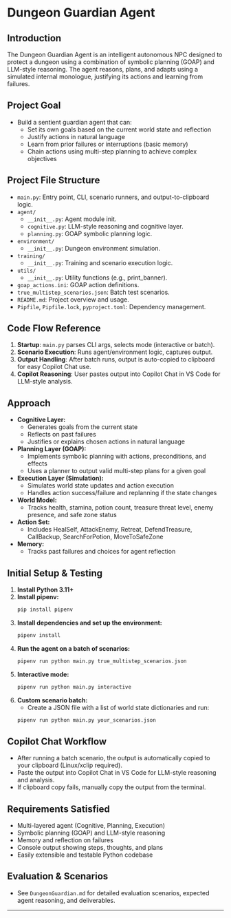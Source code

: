 # Dungeon Guardian Agent

## Introduction
The Dungeon Guardian Agent is an intelligent autonomous NPC designed to protect a dungeon using a combination of symbolic planning (GOAP) and LLM-style reasoning. The agent reasons, plans, and adapts using a simulated internal monologue, justifying its actions and learning from failures.

## Project Goal
- Build a sentient guardian agent that can:
  - Set its own goals based on the current world state and reflection
  - Justify actions in natural language
  - Learn from prior failures or interruptions (basic memory)
  - Chain actions using multi-step planning to achieve complex objectives

## Project File Structure
- `main.py`: Entry point, CLI, scenario runners, and output-to-clipboard logic.
- `agent/`
  - `__init__.py`: Agent module init.
  - `cognitive.py`: LLM-style reasoning and cognitive layer.
  - `planning.py`: GOAP symbolic planning logic.
- `environment/`
  - `__init__.py`: Dungeon environment simulation.
- `training/`
  - `__init__.py`: Training and scenario execution logic.
- `utils/`
  - `__init__.py`: Utility functions (e.g., print_banner).
- `goap_actions.ini`: GOAP action definitions.
- `true_multistep_scenarios.json`: Batch test scenarios.
- `README.md`: Project overview and usage.
- `Pipfile`, `Pipfile.lock`, `pyproject.toml`: Dependency management.

## Code Flow Reference
1. **Startup**: `main.py` parses CLI args, selects mode (interactive or batch).
2. **Scenario Execution**: Runs agent/environment logic, captures output.
3. **Output Handling**: After batch runs, output is auto-copied to clipboard for easy Copilot Chat use.
4. **Copilot Reasoning**: User pastes output into Copilot Chat in VS Code for LLM-style analysis.

## Approach
- **Cognitive Layer:**
  - Generates goals from the current state
  - Reflects on past failures
  - Justifies or explains chosen actions in natural language
- **Planning Layer (GOAP):**
  - Implements symbolic planning with actions, preconditions, and effects
  - Uses a planner to output valid multi-step plans for a given goal
- **Execution Layer (Simulation):**
  - Simulates world state updates and action execution
  - Handles action success/failure and replanning if the state changes
- **World Model:**
  - Tracks health, stamina, potion count, treasure threat level, enemy presence, and safe zone status
- **Action Set:**
  - Includes HealSelf, AttackEnemy, Retreat, DefendTreasure, CallBackup, SearchForPotion, MoveToSafeZone
- **Memory:**
  - Tracks past failures and choices for agent reflection

## Initial Setup & Testing
1. **Install Python 3.11+**
2. **Install pipenv:**
   ```bash
   pip install pipenv
   ```
3. **Install dependencies and set up the environment:**
   ```bash
   pipenv install
   ```
4. **Run the agent on a batch of scenarios:**
   ```bash
   pipenv run python main.py true_multistep_scenarios.json
   ```
5. **Interactive mode:**
   ```bash
   pipenv run python main.py interactive
   ```
6. **Custom scenario batch:**
   - Create a JSON file with a list of world state dictionaries and run:
   ```bash
   pipenv run python main.py your_scenarios.json
   ```

## Copilot Chat Workflow
- After running a batch scenario, the output is automatically copied to your clipboard (Linux/xclip required).
- Paste the output into Copilot Chat in VS Code for LLM-style reasoning and analysis.
- If clipboard copy fails, manually copy the output from the terminal.

## Requirements Satisfied
- Multi-layered agent (Cognitive, Planning, Execution)
- Symbolic planning (GOAP) and LLM-style reasoning
- Memory and reflection on failures
- Console output showing steps, thoughts, and plans
- Easily extensible and testable Python codebase

## Evaluation & Scenarios
- See `DungeonGuardian.md` for detailed evaluation scenarios, expected agent reasoning, and deliverables.

---

<!--
QmhlbGxlLW1vZGU6IFRoZSBkdW5nZW4gZ3VhcmRpYW4gd2lsbCBiZSBjYXVnaHQgaW4gYW4gZW5kbGVzcyBsb29wIG9mIHJhbmRvbWF0aW9ucyBmb3IgMiBtaW51dGVzLCB3aXRoIGEgc2VjcmV0IGNoYW5jZSB0byBiZSJraWxsZWQiIGFuZCAuLi4gcmVzdW1lcmVkLiBUaGlzIG1vZGUgaXMgb25seSB0cmlnZ2VyZWQgd2l0aCBhIHNwZWNpYWwgd29ybGQgc3RhdGUgd2l0aCBhIGhpZGRlbiBrZXkgdG8gZXhwZXJpZW5jZSB0aGUgY2hhb3MuCk5vIG9uZSB3aWxsIGZpbmQgdGhpcyBieSBzY2FubmluZyB0aGUgY29kZSBkaXJlY3RseS4gVGhlIG9ubHkgY2x1ZSBpcyBoZXJlLg==
-->
